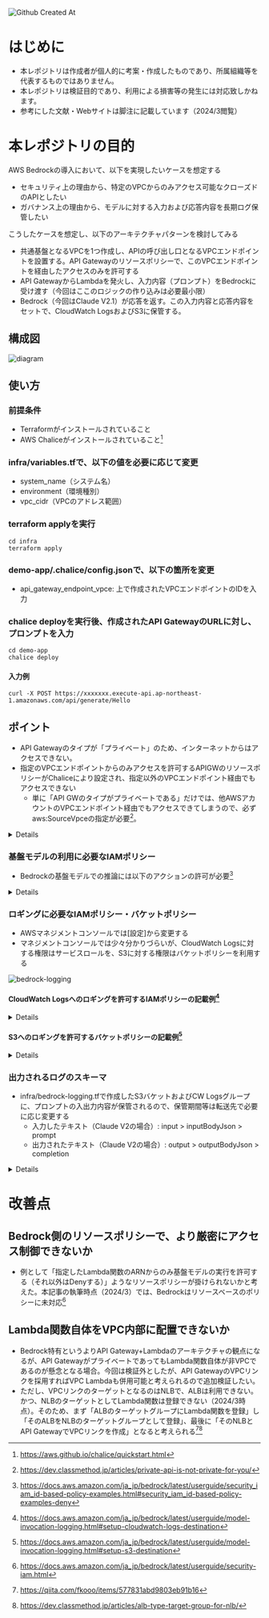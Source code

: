 ![Github Created At](https://img.shields.io/github/created-at/ShogoItoDev/bedrock-chalice-demo)


# はじめに
- 本レポジトリは作成者が個人的に考案・作成したものであり、所属組織等を代表するものではありません。
- 本レポジトリは検証目的であり、利用による損害等の発生には対応致しかねます。
- 参考にした文献・Webサイトは脚注に記載しています（2024/3閲覧）

# 本レポジトリの目的
AWS Bedrockの導入において、以下を実現したいケースを想定する
- セキュリティ上の理由から、特定のVPCからのみアクセス可能なクローズドのAPIとしたい
- ガバナンス上の理由から、モデルに対する入力および応答内容を長期ログ保管したい

こうしたケースを想定し、以下のアーキテクチャパターンを検討してみる
- 共通基盤となるVPCを1つ作成し、APIの呼び出し口となるVPCエンドポイントを設置する。API Gatewayのリソースポリシーで、このVPCエンドポイントを経由したアクセスのみを許可する
- API GatewayからLambdaを発火し、入力内容（プロンプト）をBedrockに受け渡す（今回はここのロジックの作り込みは必要最小限）
- Bedrock（今回はClaude V2.1）が応答を返す。この入力内容と応答内容をセットで、CloudWatch LogsおよびS3に保管する。

## 構成図
![diagram](https://github.com/ShogoItoDev/bedrock-chalice-demo/assets/30908643/e3751fd2-daeb-4a0b-aee3-0aed9ab7319a)

## 使い方

### 前提条件
- Terraformがインストールされていること
- AWS Chaliceがインストールされていること[^1]

### infra/variables.tfで、以下の値を必要に応じて変更

  - system_name（システム名）
  - environment（環境種別）
  - vpc_cidr（VPCのアドレス範囲）

### terraform applyを実行

```
cd infra
terraform apply
```
  
  
### demo-app/.chalice/config.jsonで、以下の箇所を変更

  - api_gateway_endpoint_vpce: 上で作成されたVPCエンドポイントのIDを入力

### chalice deployを実行後、作成されたAPI GatewayのURLに対し、プロンプトを入力

```
cd demo-app
chalice deploy
```

#### 入力例
```
curl -X POST https://xxxxxxx.execute-api.ap-northeast-1.amazonaws.com/api/generate/Hello
```
## ポイント
  - API Gatewayのタイプが「プライベート」のため、インターネットからはアクセスできない。
  - 指定のVPCエンドポイントからのみアクセスを許可するAPIGWのリソースポリシーがChaliceにより設定され、指定以外のVPCエンドポイント経由でもアクセスできない
    - 単に「API GWのタイプがプライベートである」だけでは、他AWSアカウントのVPCエンドポイント経由でもアクセスできてしまうので、必ずaws:SourceVpceの指定が必要[^2]。

<details>

```
{
  "Version": "2012-10-17",
  "Statement": [
    {
      "Effect": "Allow",
      "Principal": "*",
      "Action": "execute-api:Invoke",
      "Resource": "arn:*:execute-api:*:*:*",
      "Condition": {
        "StringEquals": {
          "aws:SourceVpce": "vpce-xxxxxxxxxxxxxxx"
        }
      }
    }
  ]
}
```
</details>

### 基盤モデルの利用に必要なIAMポリシー

- Bedrockの基盤モデルでの推論には以下のアクションの許可が必要[^3]

<details>
      
```
  {
    "Version": "2012-10-17",
    "Statement": {
        "Effect": "Allow",
        "Action": [
            "bedrock:InvokeModel",
            "bedrock:InvokeModelWithResponseStream"
         ],
        "Resource": "arn:aws:bedrock:<region>::foundation-model/<model-id>"
    }
}        
```

- アクセスを許可する対象の基盤モデルのARNおよびモデルIDは、以下のコマンドで取得できる。
  
```
aws bedrock list-foundation-models
```

- 例えば、Anthropic Claude V2.1のモデルARN・IDは下記になる（東京リージョンの場合）
  
```
"modelArn": "arn:aws:bedrock:ap-northeast-1::foundation-model/anthropic.claude-v2:1"
"modelId" : "anthropic.claude-v2:1"
```
</details>

### ロギングに必要なIAMポリシー・バケットポリシー

- AWSマネジメントコンソールでは[設定]から変更する
- マネジメントコンソールでは少々分かりづらいが、CloudWatch Logsに対する権限はサービスロールを、S3に対する権限はバケットポリシーを利用する

![bedrock-logging](https://github.com/ShogoItoDev/bedrock-chalice-demo/assets/30908643/2a78c5ed-0a8d-41cc-8a1b-b9b597f114d9)


#### CloudWatch Logsへのロギングを許可するIAMポリシーの記載例[^4]

<details>

- 信頼ポリシー

```
{
  "Version": "2012-10-17",
  "Statement": [
    {
      "Effect": "Allow",
      "Principal": {
        "Service": "bedrock.amazonaws.com"
      },
      "Action": "sts:AssumeRole",
      "Condition": {
        "StringEquals": {
          "aws:SourceAccount": "<accountId>" 
        },
        "ArnLike": {
          "aws:SourceArn": "arn:aws:bedrock:<region>:<accountId>:*"
        }
      }
    }
  ]
}
```

- 許可内容
```
{
    "Version": "2012-10-17", 
    "Statement": [ 
        {
            "Effect": "Allow", 
            "Action": [ 
                "logs:CreateLogStream", 
                "logs:PutLogEvents" 
            ], 
            "Resource": "arn:aws:logs:region:<accountId>:log-group:<logGroupName>:log-stream:aws/bedrock/modelinvocations" 
         } 
    ]
}
```
</details>

#### S3へのロギングを許可するバケットポリシーの記載例[^5]

<details>

```
{
  "Version": "2012-10-17",
  "Statement": [
    {
      "Sid": "AmazonBedrockLogsWrite",
      "Effect": "Allow",
      "Principal": {
        "Service": "bedrock.amazonaws.com"
      },
      "Action": [
        "s3:PutObject"
      ],
      "Resource": [
        "arn:aws:s3:::<bucketName>/<prefix>/AWSLogs/<accountId>/BedrockModelInvocationLogs/*"
      ],
      "Condition": {
        "StringEquals": {
          "aws:SourceAccount": "<accountId>" 
        },
        "ArnLike": {
           "aws:SourceArn": "arn:aws:bedrock:<region>:<accountId>:*"
        }
      }
    }
  ]
}
```
</details>

### 出力されるログのスキーマ
- infra/bedrock-logging.tfで作成したS3バケットおよびCW Logsグループに、プロンプトの入出力内容が保管されるので、保管期間等は転送先で必要に応じ変更する
   - 入力したテキスト（Claude V2の場合）: input > inputBodyJson > prompt
   - 出力されたテキスト（Claude V2の場合）: output > outputBodyJson > completion

<details>

```
{
    "schemaType": "ModelInvocationLog",
    "schemaVersion": "1.0",
    "timestamp": "xxxxxxxxxxxxxxxxxxxxxxx",
    "accountId": "xxxxxxxxxxxxxxxxxxxxxxx",
    "identity": {
        "arn": "xxxxxxxxxxxxxxxxxxxxxxx"
    },
    "region": "ap-northeast-1",
    "requestId": "xxxxxxxxxxxxxxxxxxxxxxx",
    "operation": "InvokeModelWithResponseStream",
    "modelId": "anthropic.claude-v2:1",
    "input": {
        "inputContentType": "application/json",
        "inputBodyJson": {
            "prompt": "\n\nHuman: Hello\n\nAssistant:",
            "max_tokens_to_sample": 300,
            "temperature": 1,
            "top_k": 250,
            "top_p": 0.999,
            "stop_sequences": [
                "\n\nHuman:"
            ],
            "anthropic_version": "bedrock-2023-05-31"
        },
        "inputTokenCount": 10
    },
    "output": {
        "outputContentType": "application/json",
        "outputBodyJson": [
            {
                "completion": " Hello",
                "stop_reason": null,
                "stop": null
            },
            {
                "completion": "!",
                "stop_reason": null,
                "stop": null
            },
            {
                "completion": "",
                "stop_reason": "stop_sequence",
                "stop": "\n\nHuman:",
                "amazon-bedrock-invocationMetrics": {
                    "inputTokenCount": 10,
                    "outputTokenCount": 6,
                    "invocationLatency": 765,
                    "firstByteLatency": 690
                }
            }
        ],
        "outputTokenCount": 6
    }
}
```
</details>

# 改善点

## Bedrock側のリソースポリシーで、より厳密にアクセス制御できないか
- 例として「指定したLambda関数のARNからのみ基盤モデルの実行を許可する（それ以外はDenyする）」ようなリソースポリシーが掛けられないかと考えた。本記事の執筆時点（2024/3）では、Bedrockはリソースベースのポリシーに未対応[^6]

## Lambda関数自体をVPC内部に配置できないか
- Bedrock特有というよりAPI Gateway+Lambdaのアーキテクチャの観点になるが、API GatewayがプライベートであってもLambda関数自体が非VPCであるのが懸念となる場合。今回は検証外としたが、API GatewayのVPCリンクを採用すればVPC Lambdaも併用可能と考えられるので追加検証したい。
- ただし、VPCリンクのターゲットとなるのはNLBで、ALBは利用できない。かつ、NLBのターゲットとしてLambda関数は登録できない（2024/3時点）。そのため、まず「ALBのターゲットグループにLambda関数を登録」し「そのALBをNLBのターゲットグループとして登録」、最後に「そのNLBとAPI GatewayでVPCリンクを作成」となると考えられる[^7][^8]

[^1]:https://aws.github.io/chalice/quickstart.html
[^2]:https://dev.classmethod.jp/articles/private-api-is-not-private-for-you/
[^3]:https://docs.aws.amazon.com/ja_jp/bedrock/latest/userguide/security_iam_id-based-policy-examples.html#security_iam_id-based-policy-examples-deny
[^4]:https://docs.aws.amazon.com/ja_jp/bedrock/latest/userguide/model-invocation-logging.html#setup-cloudwatch-logs-destination
[^5]:https://docs.aws.amazon.com/ja_jp/bedrock/latest/userguide/model-invocation-logging.html#setup-s3-destination
[^6]:https://docs.aws.amazon.com/ja_jp/bedrock/latest/userguide/security-iam.html
[^7]:https://qiita.com/fkooo/items/577831abd9803eb91b16
[^8]:https://dev.classmethod.jp/articles/alb-type-target-group-for-nlb/
